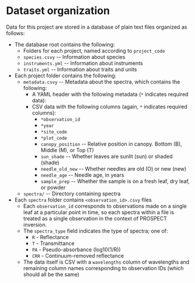 # Dataset organization

Data for this project are stored in a database of plain text files organized as follows:
- The database root contains the following:
    - Folders for each project, named according to `project_code`
    - `species.csvy` -- Information about species
    - `instruments.yml` -- Information about instruments
    - `traits.yml` -- Information about traits and units
- Each project folder contains the following:
    - `metadata.csvy` -- Metadata about the spectra, which contains the following:
        * A YAML header with the following metadata (`*` indicates required data):
        * CSV data with the following columns (again, `*` indicates required columns):
            - `*observation_id`
            - `*year`
            - `*site_code`
            - `*plot_code`
            - `canopy_position` -- Relative position in canopy. Bottom (B), Middle (M), or Top (T)
            - `sun_shade` -- Whether leaves are sunlit (sun) or shaded (shade)
            - `needle_old_new` -- Whether needles are old (O) or new (new)
            - `needle_age` -- Needle age, in years
            - `sample_prep` -- Whether the sample is on a fresh leaf, dry leaf, or powder
    - `spectra/` -- Directory containing spectra
- Each `spectra` folder contains `<observation_id>.csvy` files
    - Each `observation_id` corresponds to observations made on a single leaf at a particular point in time, so each spectra within a file is treated as a single observation in the context of PROSPECT inversion.
    - The `spectra_type` field indicates the type of spectra; one of:
        * `R` - Reflectance
        * `T` - Transmittance
        * `PA` - Pseudo-absorbance (log10(1/R))
        * `CRR` - Continuum-removed reflectance
    - The data itself is CSV with a `wavelengths` column of wavelengths and remaining column names corresponding to observation IDs (which should all be the same)
